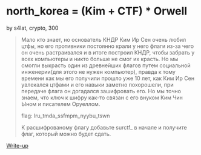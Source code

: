 # north_korea = (Kim + CTF) * Orwell
by s4lat, crypto, 300

>Мало кто знает, но основатель КНДР Ким Ир Сен очень любил цтфы, но его противники постоянно крали у него флаги из-за чего он очень растраивался и в итоге построил КНДР, чтобы забрать у всех компьютеры и никто больше не смог их красть. Но мы смогли выкрасть один из древнейших флагов путем социальной инженерии(для этого не нужен компьютер), правда к тому времени как мы его получили прошло уже 10 лет, как Ким Ир Сен увлекался цтфами и его навыки заметно похорошели, при передаче флага он догадался зашифровать его. Но мы точно знаем, что ключ к шифру как-то связан с его внуком Ким Чин Ыном и писателем Оруеллом.
>
> flag: lru_tmda_ssfmpm_nyybu_tswn
>
> К расшифрованому флагу добавьте surctf_ в начале и получите флаг, который можно будет сдать.

[Write-up](WRITEUP.md)
